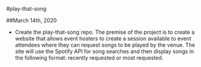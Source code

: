#play-that-song

##March 14th, 2020 

- Create the play-that-song repo. The premise of the project is to create a website that allows event hosters to create a session available to event attendees where they can request songs to be played by the venue. The site will use the Spotify API for song searches and then display songs in the following format: recently requested or most requested.
